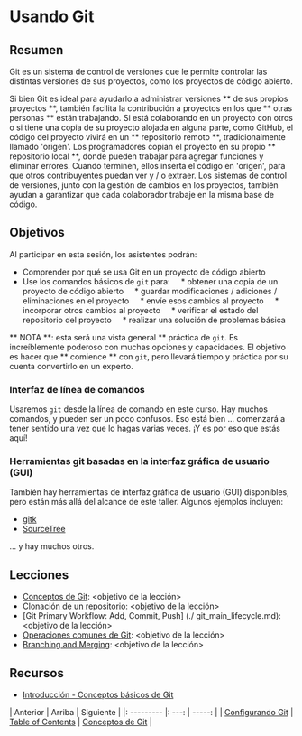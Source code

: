 <!-- comienza la sección de título generado automáticamente -->
# Usando Git
<!-- fin de la sección autogenerada -->


## Resumen

Git es un sistema de control de versiones que le permite controlar las distintas versiones de sus proyectos, como los proyectos de código abierto.

Si bien Git es ideal para ayudarlo a administrar versiones ** de sus propios proyectos **, también facilita la contribución a proyectos en los que ** otras personas ** están trabajando. Si está colaborando en un proyecto con otros o si tiene una copia de su proyecto alojada en alguna parte, como GitHub, el código del proyecto vivirá en un ** repositorio remoto **, tradicionalmente llamado 'origen'. Los programadores copian el proyecto en su propio ** repositorio local **, donde pueden trabajar para agregar funciones y eliminar errores. Cuando terminen, ellos
inserta el código en 'origen', para que otros contribuyentes puedan ver y / o extraer. Los sistemas de control de versiones, junto con la gestión de cambios en los proyectos, también ayudan a garantizar que cada colaborador trabaje en la misma base de código.

## Objetivos

Al participar en esta sesión, los asistentes podrán:

* Comprender por qué se usa Git en un proyecto de código abierto
* Use los comandos básicos de `git` para:
    * obtener una copia de un proyecto de código abierto
    * guardar modificaciones / adiciones / eliminaciones en el proyecto
    * envíe esos cambios al proyecto
    * incorporar otros cambios al proyecto
    * verificar el estado del repositorio del proyecto
    * realizar una solución de problemas básica

** NOTA **: esta será una vista general ** práctica de `git`. Es increíblemente poderoso con muchas opciones y capacidades. El objetivo es hacer que ** comience ** con `git`, pero llevará tiempo y práctica por su cuenta convertirlo en un experto.


### Interfaz de línea de comandos

Usaremos `git` desde la línea de comando en este curso. Hay muchos comandos, y pueden ser un poco confusos. Eso está bien ... comenzará a tener sentido una vez que lo hagas varias veces. ¡Y es por eso que estás aquí!

### Herramientas git basadas en la interfaz gráfica de usuario (GUI)

También hay herramientas de interfaz gráfica de usuario (GUI) disponibles, pero están más allá del alcance de este taller. Algunos ejemplos incluyen:

* [gitk](https://lostechies.com/joshuaflanagan/2010/09/03/use-gitk-to-understand-git/)
* [SourceTree](https://www.sourcetreeapp.com/)

... y hay muchos otros.


## Lecciones

* [Conceptos de Git](./git_concepts.md): <objetivo de la lección>
* [Clonación de un repositorio](./git_cloning.md): <objetivo de la lección>
* [Git Primary Workflow: Add, Commit, Push] (./ git_main_lifecycle.md): <objetivo de la lección>
* [Operaciones comunes de Git](./git_common_operations.md): <objetivo de la lección>
* [Branching and Merging](./git_branch_merge.md): <objetivo de la lección>


## Recursos

* [Introducción - Conceptos básicos de Git](https://git-scm.com/book/en/v2/Getting-Started-Git-Basics)

<!-- comience la sección de enlaces de navegación generados automáticamente -->
| Anterior | Arriba | Siguiente |
|: --------- |: ---: | -----: |
| [Configurando Git](./git_config.md) | [Table of Contents](./README.md) | [Conceptos de Git](./git_concepts.md) |
<!-- fin de la sección autogenerada -->
